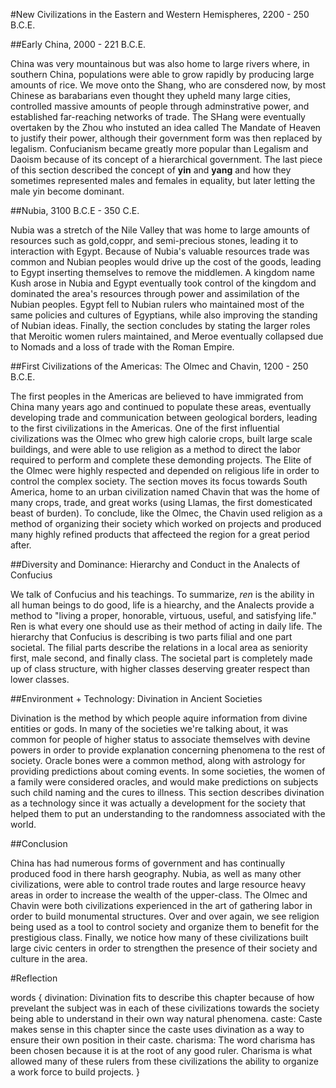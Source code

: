 #New Civilizations in the Eastern and Western Hemispheres, 2200 - 250 B.C.E. 

##Early China, 2000 - 221 B.C.E. 

China was very mountainous but was also home to large rivers where, in southern China, populations were able to grow rapidly by producing large amounts of rice. We move onto the Shang, who are consdered now, by most Chinese as barabarians even thought they upheld many large cities, controlled massive amounts of people through adminstrative power, and established far-reaching networks of trade. The SHang were eventually overtaken by the Zhou who instuted an idea called The Mandate of Heaven to justify their power, although their government form was then replaced by legalism. Confucianism became greatly more popular than Legalism and Daoism because of its concept of a hierarchical government. The last piece of this section described the concept of **yin** and **yang** and how they sometimes represented males and females in equality, but later letting the male yin become dominant. 

##Nubia, 3100 B.C.E - 350 C.E. 

Nubia was a stretch of the Nile Valley that was home to large amounts of resources such as gold,coppr, and semi-precious stones, leading it to interaction with Egypt. Because of Nubia's valuable resources trade was common and Nubian peoples would drive up the cost of the goods, leading to Egypt inserting themselves to remove the middlemen. A kingdom name Kush arose in Nubia and Egypt eventually took control of the kingdom and dominated the area's resources through power and assimilation of the Nubian peoples. Egypt fell to Nubian rulers who maintained most of the same policies and cultures of Egyptians, while also improving the standing of Nubian ideas. Finally, the section concludes by stating the larger roles that Meroitic women rulers maintained, and Meroe eventually collapsed due to Nomads and a loss of trade with the Roman Empire. 

##First Civilizations of the Americas: The Olmec and Chavin, 1200 - 250 B.C.E. 

The first peoples in the Americas are believed to have immigrated from China many years ago and continued to populate these areas, eventually developing trade and communication between geological borders, leading to the first civilizations in the Americas. One of the first influential civilizations was the Olmec who grew high calorie crops, built large scale buildings, and were able to use religion as a method to direct the labor required to perform and complete these demonding projects. The Elite of the Olmec were highly respected and depended on religious life in order to control the complex society. The section moves its focus towards South America, home to an urban civilization named Chavin that was the home of many crops, trade, and great works (using Llamas, the first domesticated beast of burden). To conclude, like the Olmec, the Chavin used religion as a method of organizing their society which worked on projects and produced many highly refined products that affecteed the region for a great period after. 

##Diversity and Dominance: Hierarchy and Conduct in the Analects of Confucius 

We talk of Confucius and his teachings. To summarize, *ren* is the ability in all human beings to do good, life is a hiearchy, and the Analects provide a method to "living a proper, honorable, virtuous, useful, and satisfying life." Ren is what every one should use as their method of acting in daily life. The hierarchy that Confucius is describing is two parts filial and one part societal. The filial parts describe the relations in a local area as seniority first, male second, and finally class. The societal part is completely made up of class structure, with higher classes deserving greater respect than lower classes. 

##Environment + Technology: Divination in Ancient Societies 

Divination is the method by which people aquire information from divine entities or gods. In many of the societies we're talking about, it was common for people of higher status to associate themselves with devine powers in order to provide explanation concerning phenomena to the rest of society. Oracle bones were a common method, along with astrology for providing predictions about coming events. In some societies, the women of a family were considered oracles, and would make predictions on subjects such child naming and the cures to illness. This section describes divination as a technology since it was actually a development for the society that helped them to put an understanding to the randomness associated with the world. 

##Conclusion 

China has had numerous forms of government and has continually produced food in there harsh geography. Nubia, as well as many other civilizations, were able to control trade routes and large resource heavy areas in order to increase the wealth of the upper-class. The Olmec and Chavin were both civilizations experienced in the art of gathering labor in order to build monumental structures. Over and over again, we see religion being used as a tool to control society and organize them to benefit for the prestigious class. Finally, we notice how many of these civilizations built large civic centers in order to strengthen the presence of their society and culture in the area. 

#Reflection 

words {
	divination: Divination fits to describe this chapter because of how prevelant the subject was in each of these civilizations towards the society being able to understand in their own way natural phenomena. 
	caste: Caste makes sense in this chapter since the caste uses divination as a way to ensure their own position in their caste. 
	charisma: The word charisma has been chosen because it is at the root of any good ruler. Charisma is what allowed many of these rulers from these civilizations the ability to organize a work force to build projects. 
}